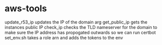# aws-tools
update_r53_ip updates the IP of the domain arg
get_public_ip gets the instances public IP
check_ip checks the TLD nameserver for the domain to make sure the IP address has propogated outwards so we can run certbot
set_env.sh takes a role arn and adds the tokens to the env
